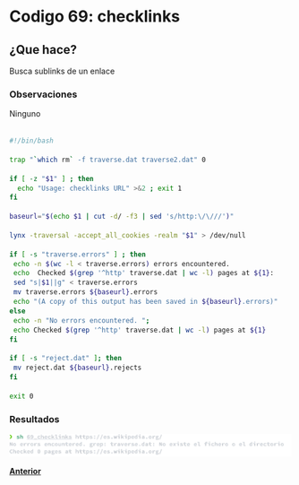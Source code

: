 # Codigo 69: checklinks

## ¿Que hace?
Busca sublinks de un enlace

### **Observaciones**
Ninguno
```bash

#!/bin/bash

trap "`which rm` -f traverse.dat traverse2.dat" 0

if [ -z "$1" ] ; then
  echo "Usage: checklinks URL" >&2 ; exit 1
fi

baseurl="$(echo $1 | cut -d/ -f3 | sed 's/http:\/\///')"

lynx -traversal -accept_all_cookies -realm "$1" > /dev/null

if [ -s "traverse.errors" ] ; then
 echo -n $(wc -l < traverse.errors) errors encountered.
 echo  Checked $(grep '^http' traverse.dat | wc -l) pages at ${1}:
 sed "s|$1||g" < traverse.errors
 mv traverse.errors ${baseurl}.errors
 echo "(A copy of this output has been saved in ${baseurl}.errors)"
else
 echo -n "No errors encountered. ";
 echo Checked $(grep '^http' traverse.dat | wc -l) pages at ${1}  
fi

if [ -s "reject.dat" ]; then
 mv reject.dat ${baseurl}.rejects
fi

exit 0
```

### **Resultados**

![](https://github.com/SPM-UPVictoria/test-git-itsHaydo/blob/main/capturas/capturas/69.png)

**[Anterior](https://github.com/SPM-UPVictoria/test-git-itsHaydo)**
